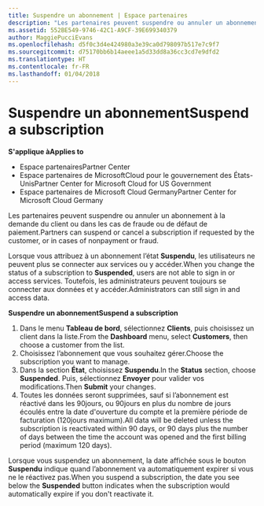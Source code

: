 ```yaml
---
title: Suspendre un abonnement | Espace partenaires
description: "Les partenaires peuvent suspendre ou annuler un abonnement à la demande du client ou dans les cas de fraude ou de défaut de paiement."
ms.assetid: 552BE549-9746-42C1-A9CF-39E699340379
author: MaggiePucciEvans
ms.openlocfilehash: d5f0c3d4e424980a3e39ca0d798097b517e7c9f7
ms.sourcegitcommit: d75170bb6b14aeee1a5d33dd8a36cc3cd7e9dfd2
ms.translationtype: HT
ms.contentlocale: fr-FR
ms.lasthandoff: 01/04/2018
---
```

# <a name="suspend-a-subscription"></a><span data-ttu-id="6561f-103">Suspendre un abonnement</span><span class="sxs-lookup"><span data-stu-id="6561f-103">Suspend a subscription</span></span>

**<span data-ttu-id="6561f-104">S'applique à</span><span class="sxs-lookup"><span data-stu-id="6561f-104">Applies to</span></span>**

-  <span data-ttu-id="6561f-105">Espace partenaires</span><span class="sxs-lookup"><span data-stu-id="6561f-105">Partner Center</span></span>
-  <span data-ttu-id="6561f-106">Espace partenaires de MicrosoftCloud pour le gouvernement des États-Unis</span><span class="sxs-lookup"><span data-stu-id="6561f-106">Partner Center for Microsoft Cloud for US Government</span></span>
-  <span data-ttu-id="6561f-107">Espace partenaires de Microsoft Cloud Germany</span><span class="sxs-lookup"><span data-stu-id="6561f-107">Partner Center for Microsoft Cloud Germany</span></span>

<span data-ttu-id="6561f-108">Les partenaires peuvent suspendre ou annuler un abonnement à la demande du client ou dans les cas de fraude ou de défaut de paiement.</span><span class="sxs-lookup"><span data-stu-id="6561f-108">Partners can suspend or cancel a subscription if requested by the customer, or in cases of nonpayment or fraud.</span></span>

<span data-ttu-id="6561f-109">Lorsque vous attribuez à un abonnement l’état **Suspendu**, les utilisateurs ne peuvent plus se connecter aux services ou y accéder.</span><span class="sxs-lookup"><span data-stu-id="6561f-109">When you change the status of a subscription to **Suspended**, users are not able to sign in or access services.</span></span> <span data-ttu-id="6561f-110">Toutefois, les administrateurs peuvent toujours se connecter aux données et y accéder.</span><span class="sxs-lookup"><span data-stu-id="6561f-110">Administrators can still sign in and access data.</span></span>

**<span data-ttu-id="6561f-111">Suspendre un abonnement</span><span class="sxs-lookup"><span data-stu-id="6561f-111">Suspend a subscription</span></span>**

1.  <span data-ttu-id="6561f-112">Dans le menu **Tableau de bord**, sélectionnez **Clients**, puis choisissez un client dans la liste.</span><span class="sxs-lookup"><span data-stu-id="6561f-112">From the **Dashboard** menu, select **Customers**, then choose a customer from the list.</span></span>
2.  <span data-ttu-id="6561f-113">Choisissez l’abonnement que vous souhaitez gérer.</span><span class="sxs-lookup"><span data-stu-id="6561f-113">Choose the subscription you want to manage.</span></span>
3.  <span data-ttu-id="6561f-114">Dans la section **État**, choisissez **Suspendu**.</span><span class="sxs-lookup"><span data-stu-id="6561f-114">In the **Status** section, choose **Suspended**.</span></span> <span data-ttu-id="6561f-115">Puis, sélectionnez **Envoyer** pour valider vos modifications.</span><span class="sxs-lookup"><span data-stu-id="6561f-115">Then **Submit** your changes.</span></span>
4.  <span data-ttu-id="6561f-116">Toutes les données seront supprimées, sauf si l’abonnement est réactivé dans les 90jours, ou 90jours en plus du nombre de jours écoulés entre la date d'ouverture du compte et la première période de facturation (120jours maximum).</span><span class="sxs-lookup"><span data-stu-id="6561f-116">All data will be deleted unless the subscription is reactivated within 90 days, or 90 days plus the number of days between the time the account was opened and the first billing period (maximum 120 days).</span></span>

<span data-ttu-id="6561f-117">Lorsque vous suspendez un abonnement, la date affichée sous le bouton **Suspendu** indique quand l’abonnement va automatiquement expirer si vous ne le réactivez pas.</span><span class="sxs-lookup"><span data-stu-id="6561f-117">When you suspend a subscription, the date you see below the **Suspended** button indicates when the subscription would automatically expire if you don't reactivate it.</span></span> 
